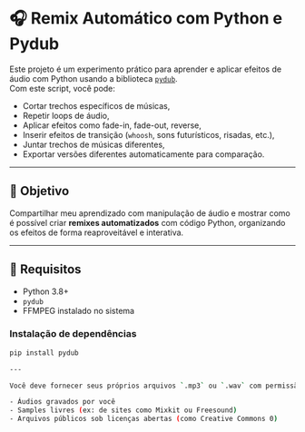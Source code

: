 # 🎧 Remix Automático com Python e Pydub

Este projeto é um experimento prático para aprender e aplicar efeitos de áudio com Python usando a biblioteca [`pydub`](https://github.com/jiaaro/pydub).  
Com este script, você pode:

- Cortar trechos específicos de músicas,
- Repetir loops de áudio,
- Aplicar efeitos como fade-in, fade-out, reverse,
- Inserir efeitos de transição (`whoosh`, sons futurísticos, risadas, etc.),
- Juntar trechos de músicas diferentes,
- Exportar versões diferentes automaticamente para comparação.

---

## 🧠 Objetivo

Compartilhar meu aprendizado com manipulação de áudio e mostrar como é possível criar **remixes automatizados** com código Python, organizando os efeitos de forma reaproveitável e interativa.

---

## 🚀 Requisitos

- Python 3.8+
- `pydub`
- FFMPEG instalado no sistema

### Instalação de dependências

```bash
pip install pydub

---

Você deve fornecer seus próprios arquivos `.mp3` ou `.wav` com permissão de uso pessoal, como:

- Áudios gravados por você
- Samples livres (ex: de sites como Mixkit ou Freesound)
- Arquivos públicos sob licenças abertas (como Creative Commons 0)
